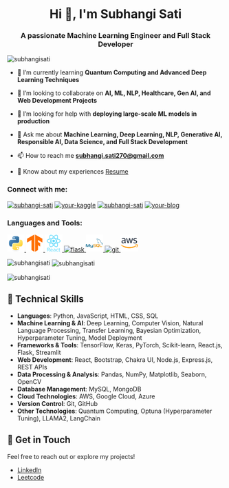 <h1 align="center">Hi 👋, I'm Subhangi Sati</h1>
<h3 align="center">A passionate Machine Learning Engineer and Full Stack Developer</h3>

<p align="left"> <img src="https://komarev.com/ghpvc/?username=subhangisati&label=Profile%20views&color=0e75b6&style=flat" alt="subhangisati" /> </p>


- 🌱 I’m currently learning **Quantum Computing and Advanced Deep Learning Techniques**

- 👯 I’m looking to collaborate on **AI, ML, NLP, Healthcare, Gen AI, and Web Development Projects**

- 🤝 I’m looking for help with **deploying large-scale ML models in production**

- 💬 Ask me about **Machine Learning, Deep Learning, NLP, Generative AI, Responsible AI, Data Science, and Full Stack Development**

- 📫 How to reach me **subhangi.sati270@gmail.com**

- 📄 Know about my experiences [Resume](https://drive.google.com/file/d/1Lz0Vrmx_7c8KsbhmgdpEew6Gkj1TWSb0/view?usp=share_link)

<h3 align="left">Connect with me:</h3>
<p align="left">
<a href="[https://linkedin.com/in/subhangi-sati](https://www.linkedin.com/in/subhangi-sati-9856a6221)" target="blank"><img align="center" src="https://cdn.jsdelivr.net/npm/simple-icons@3.0.1/icons/linkedin.svg" alt="subhangi-sati" height="30" width="40" /></a>
<a href="https://kaggle.com/your-profile" target="blank"><img align="center" src="https://cdn.jsdelivr.net/npm/simple-icons@3.0.1/icons/kaggle.svg" alt="your-kaggle" height="30" width="40" /></a>
<a href="https://github.com/SubhangiSati" target="blank"><img align="center" src="https://cdn.jsdelivr.net/npm/simple-icons@3.0.1/icons/github.svg" alt="subhangi-sati" height="30" width="40" /></a>
<a href="https://your-blog-link" target="blank"><img align="center" src="https://cdn.jsdelivr.net/npm/simple-icons@3.0.1/icons/medium.svg" alt="your-blog" height="30" width="40" /></a>
</p>

<h3 align="left">Languages and Tools:</h3>
<p align="left"> 
<a href="https://www.python.org" target="_blank"> <img src="https://raw.githubusercontent.com/devicons/devicon/master/icons/python/python-original.svg" alt="python" width="40" height="40"/> </a>
<a href="https://www.tensorflow.org" target="_blank"> <img src="https://raw.githubusercontent.com/devicons/devicon/master/icons/tensorflow/tensorflow-original.svg" alt="tensorflow" width="40" height="40"/> </a>
<a href="https://reactjs.org/" target="_blank"> <img src="https://raw.githubusercontent.com/devicons/devicon/master/icons/react/react-original-wordmark.svg" alt="react" width="40" height="40"/> </a>
<a href="https://flask.palletsprojects.com/" target="_blank"> <img src="https://www.vectorlogo.zone/logos/pocoo_flask/pocoo_flask-icon.svg" alt="flask" width="40" height="40"/> </a>
<a href="https://www.mysql.com/" target="_blank"> <img src="https://raw.githubusercontent.com/devicons/devicon/master/icons/mysql/mysql-original-wordmark.svg" alt="mysql" width="40" height="40"/> </a>
<a href="https://git-scm.com/" target="_blank"> <img src="https://www.vectorlogo.zone/logos/git-scm/git-scm-icon.svg" alt="git" width="40" height="40"/> </a>
<a href="https://aws.amazon.com" target="_blank"> <img src="https://raw.githubusercontent.com/devicons/devicon/master/icons/amazonwebservices/amazonwebservices-original-wordmark.svg" alt="aws" width="40" height="40"/> </a> 
</p>

<p><img align="left" src="https://github-readme-stats.vercel.app/api/top-langs?username=subhangisati&show_icons=true&locale=en&layout=compact" alt="subhangisati" /></p>

<p>&nbsp;<img align="center" src="https://github-readme-stats.vercel.app/api?username=subhangisati&show_icons=true&locale=en" alt="subhangisati" /></p>

<p><img align="center" src="https://github-readme-streak-stats.herokuapp.com/?user=subhangisati&" alt="subhangisati" /></p>

## 🔬 Technical Skills

- **Languages**: Python, JavaScript, HTML, CSS, SQL
- **Machine Learning & AI**: Deep Learning, Computer Vision, Natural Language Processing, Transfer Learning, Bayesian Optimization, Hyperparameter Tuning, Model Deployment
- **Frameworks & Tools**: TensorFlow, Keras, PyTorch, Scikit-learn, React.js, Flask, Streamlit
- **Web Development**: React, Bootstrap, Chakra UI, Node.js, Express.js, REST APIs
- **Data Processing & Analysis**: Pandas, NumPy, Matplotlib, Seaborn, OpenCV
- **Database Management**: MySQL, MongoDB
- **Cloud Technologies**: AWS, Google Cloud, Azure
- **Version Control**: Git, GitHub
- **Other Technologies**: Quantum Computing, Optuna (Hyperparameter Tuning), LLAMA2, LangChain

## 💬 Get in Touch

Feel free to reach out or explore my projects!

- [LinkedIn](https://www.linkedin.com/in/subhangi-sati-9856a6221)
- [Leetcode](https://leetcode.com/u/SubhangiSati/)
